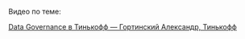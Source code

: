 Видео по теме:

[Data Governance в Тинькофф — Гортинский Александр, Тинькофф](https://www.youtube.com/watch?v=O4T3kF776hc)